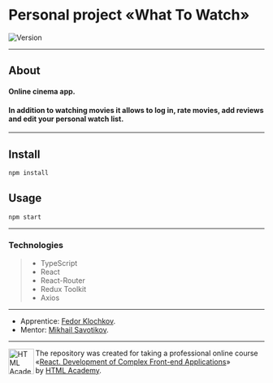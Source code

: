 # Personal project «What To Watch»

<p>
  <img alt="Version" src="https://img.shields.io/badge/version-0.1.0-blue.svg?cacheSeconds=2592000" />
</p>

---

## About

#### Online cinema app.

#### In addition to watching movies it allows to log in, rate movies, add reviews and edit your personal watch list.

---

## Install

```sh
npm install
```

## Usage

```sh
npm start
```

---

### Technologies

> - TypeScript
> - React
> - React-Router
> - Redux Toolkit
> - Axios

---

- Apprentice: [Fedor Klochkov](https://up.htmlacademy.ru/react/10/user/845199).
- Mentor: [Mikhail Savotikov](https://github.com/adaptedbee).

---

<a href="https://htmlacademy.ru/intensive/react"><img align="left" width="50" height="50" title="HTML Academy" src="https://up.htmlacademy.ru/static/img/intensive/react/logo-for-github.png"></a>

The repository was created for taking a professional online course
«[React. Development of Complex Front-end Applications](https://htmlacademy.ru/intensive/react)» by [HTML Academy](https://htmlacademy.ru).
